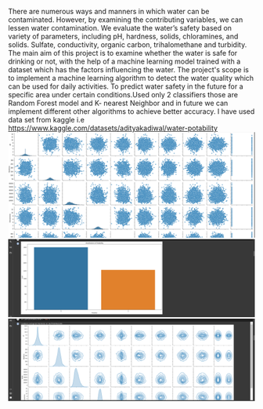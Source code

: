 There are numerous ways and manners in which water can be contaminated. However, by examining
the contributing variables, we can lessen water contamination. We evaluate the water’s safety based on
variety of parameters, including pH, hardness, solids, chloramines, and solids. Sulfate, conductivity,
organic carbon, trihalomethane and turbidity. The main aim of this project is to examine whether the water
is safe for drinking or not, with the help of a machine learning model trained with a dataset which has the
factors influencing the water. The project's scope is to implement a machine learning algorithm to detect
the water quality which can be used for daily activities. To predict water safety in the future for a specific
area under certain conditions.Used only 2 classifiers those are Random Forest model and K- nearest
Neighbor and in future we can implement different other algorithms to achieve better accuracy.
I have used data set from kaggle i.e https://www.kaggle.com/datasets/adityakadiwal/water-potability
<img src="/Screenshot (9).png" alt="Alt text" title="Optional title">
<img src="/Screenshot (8).png" alt="Alt text" title="Optional title">
<img src="/Screenshot (10).png" alt="Alt text" title="Optional title">

